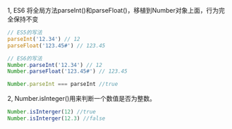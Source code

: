 1, ES6 将全局方法parseInt()和parseFloat()，移植到Number对象上面，行为完全保持不变
```javascript
// ES5的写法
parseInt('12.34') // 12
parseFloat('123.45#') // 123.45

// ES6的写法
Number.parseInt('12.34') // 12
Number.parseFloat('123.45#') // 123.45

Number.parseInt === parseInt //true
```
2, Number.isInteger()用来判断一个数值是否为整数。
```javascript
Number.isInterger(12) //true
Number.isInterger(12.3) //false
```